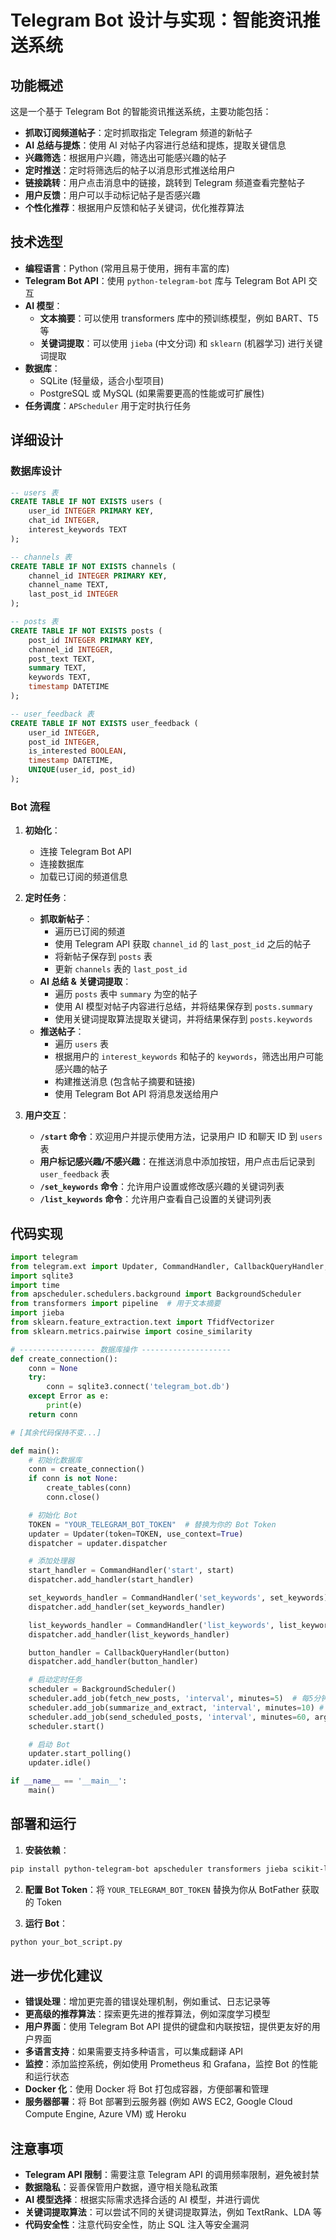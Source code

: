 # Telegram Bot 设计与实现：智能资讯推送系统

## 功能概述

这是一个基于 Telegram Bot 的智能资讯推送系统，主要功能包括：

* **抓取订阅频道帖子**：定时抓取指定 Telegram 频道的新帖子
* **AI 总结与提炼**：使用 AI 对帖子内容进行总结和提炼，提取关键信息
* **兴趣筛选**：根据用户兴趣，筛选出可能感兴趣的帖子
* **定时推送**：定时将筛选后的帖子以消息形式推送给用户
* **链接跳转**：用户点击消息中的链接，跳转到 Telegram 频道查看完整帖子
* **用户反馈**：用户可以手动标记帖子是否感兴趣
* **个性化推荐**：根据用户反馈和帖子关键词，优化推荐算法

## 技术选型

* **编程语言**：Python (常用且易于使用，拥有丰富的库)
* **Telegram Bot API**：使用 `python-telegram-bot` 库与 Telegram Bot API 交互
* **AI 模型**：
  * **文本摘要**：可以使用 transformers 库中的预训练模型，例如 BART、T5 等
  * **关键词提取**：可以使用 `jieba` (中文分词) 和 `sklearn` (机器学习) 进行关键词提取
* **数据库**：
  * SQLite (轻量级，适合小型项目)
  * PostgreSQL 或 MySQL (如果需要更高的性能或可扩展性)
* **任务调度**：`APScheduler` 用于定时执行任务

## 详细设计

### 数据库设计

```sql
-- users 表
CREATE TABLE IF NOT EXISTS users (
    user_id INTEGER PRIMARY KEY,
    chat_id INTEGER,
    interest_keywords TEXT
);

-- channels 表
CREATE TABLE IF NOT EXISTS channels (
    channel_id INTEGER PRIMARY KEY,
    channel_name TEXT,
    last_post_id INTEGER
);

-- posts 表
CREATE TABLE IF NOT EXISTS posts (
    post_id INTEGER PRIMARY KEY,
    channel_id INTEGER,
    post_text TEXT,
    summary TEXT,
    keywords TEXT,
    timestamp DATETIME
);

-- user_feedback 表
CREATE TABLE IF NOT EXISTS user_feedback (
    user_id INTEGER,
    post_id INTEGER,
    is_interested BOOLEAN,
    timestamp DATETIME,
    UNIQUE(user_id, post_id)
);
```

### Bot 流程

1. **初始化**：
   - 连接 Telegram Bot API
   - 连接数据库
   - 加载已订阅的频道信息

2. **定时任务**：
   - **抓取新帖子**：
     - 遍历已订阅的频道
     - 使用 Telegram API 获取 `channel_id` 的 `last_post_id` 之后的帖子
     - 将新帖子保存到 `posts` 表
     - 更新 `channels` 表的 `last_post_id`
   - **AI 总结 & 关键词提取**：
     - 遍历 `posts` 表中 `summary` 为空的帖子
     - 使用 AI 模型对帖子内容进行总结，并将结果保存到 `posts.summary`
     - 使用关键词提取算法提取关键词，并将结果保存到 `posts.keywords`
   - **推送帖子**：
     - 遍历 `users` 表
     - 根据用户的 `interest_keywords` 和帖子的 `keywords`，筛选出用户可能感兴趣的帖子
     - 构建推送消息 (包含帖子摘要和链接)
     - 使用 Telegram Bot API 将消息发送给用户

3. **用户交互**：
   - **`/start` 命令**：欢迎用户并提示使用方法，记录用户 ID 和聊天 ID 到 `users` 表
   - **用户标记感兴趣/不感兴趣**：在推送消息中添加按钮，用户点击后记录到 `user_feedback` 表
   - **`/set_keywords` 命令**：允许用户设置或修改感兴趣的关键词列表
   - **`/list_keywords` 命令**：允许用户查看自己设置的关键词列表

## 代码实现

```python
import telegram
from telegram.ext import Updater, CommandHandler, CallbackQueryHandler, MessageHandler, Filters
import sqlite3
import time
from apscheduler.schedulers.background import BackgroundScheduler
from transformers import pipeline  # 用于文本摘要
import jieba
from sklearn.feature_extraction.text import TfidfVectorizer
from sklearn.metrics.pairwise import cosine_similarity

# ----------------- 数据库操作 --------------------
def create_connection():
    conn = None
    try:
        conn = sqlite3.connect('telegram_bot.db')
    except Error as e:
        print(e)
    return conn

# [其余代码保持不变...]

def main():
    # 初始化数据库
    conn = create_connection()
    if conn is not None:
        create_tables(conn)
        conn.close()

    # 初始化 Bot
    TOKEN = "YOUR_TELEGRAM_BOT_TOKEN"  # 替换为你的 Bot Token
    updater = Updater(token=TOKEN, use_context=True)
    dispatcher = updater.dispatcher

    # 添加处理器
    start_handler = CommandHandler('start', start)
    dispatcher.add_handler(start_handler)

    set_keywords_handler = CommandHandler('set_keywords', set_keywords)
    dispatcher.add_handler(set_keywords_handler)

    list_keywords_handler = CommandHandler('list_keywords', list_keywords)
    dispatcher.add_handler(list_keywords_handler)

    button_handler = CallbackQueryHandler(button)
    dispatcher.add_handler(button_handler)

    # 启动定时任务
    scheduler = BackgroundScheduler()
    scheduler.add_job(fetch_new_posts, 'interval', minutes=5)  # 每5分钟抓取一次新帖子
    scheduler.add_job(summarize_and_extract, 'interval', minutes=10) # 每10分钟进行摘要和关键词提取
    scheduler.add_job(send_scheduled_posts, 'interval', minutes=60, args=(updater.bot,))  # 每1小时推送一次
    scheduler.start()

    # 启动 Bot
    updater.start_polling()
    updater.idle()

if __name__ == '__main__':
    main()
```

## 部署和运行

1. **安装依赖**：
```bash
pip install python-telegram-bot apscheduler transformers jieba scikit-learn
```

2. **配置 Bot Token**：将 `YOUR_TELEGRAM_BOT_TOKEN` 替换为你从 BotFather 获取的 Token

3. **运行 Bot**：
```bash
python your_bot_script.py
```

## 进一步优化建议

* **错误处理**：增加更完善的错误处理机制，例如重试、日志记录等
* **更高级的推荐算法**：探索更先进的推荐算法，例如深度学习模型
* **用户界面**：使用 Telegram Bot API 提供的键盘和内联按钮，提供更友好的用户界面
* **多语言支持**：如果需要支持多种语言，可以集成翻译 API
* **监控**：添加监控系统，例如使用 Prometheus 和 Grafana，监控 Bot 的性能和运行状态
* **Docker 化**：使用 Docker 将 Bot 打包成容器，方便部署和管理
* **服务器部署**：将 Bot 部署到云服务器 (例如 AWS EC2, Google Cloud Compute Engine, Azure VM) 或 Heroku

## 注意事项

* **Telegram API 限制**：需要注意 Telegram API 的调用频率限制，避免被封禁
* **数据隐私**：妥善保管用户数据，遵守相关隐私政策
* **AI 模型选择**：根据实际需求选择合适的 AI 模型，并进行调优
* **关键词提取算法**：可以尝试不同的关键词提取算法，例如 TextRank、LDA 等
* **代码安全性**：注意代码安全性，防止 SQL 注入等安全漏洞